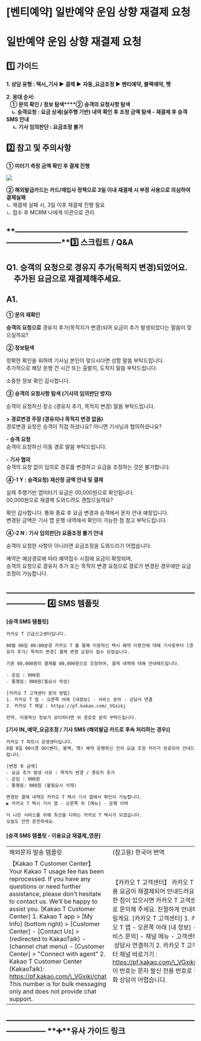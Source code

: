 # [벤티예약] 일반예약 운임 상향 재결제 요청

**일반예약 운임 상향 재결제 요청**
=====================

**1️⃣ 가이드**
-----------

**1. 상담 유형 : 택시\_기사 ▶ 결제** **▶** **자동\_요금조정 ▶ 벤티예약, 블랙예약, 펫**

**2. 응대 순서:   
   ① 문의 확인 / 정보 탐색****② 승객의 요청사항 탐색   
    ㄴ 승객요청 : 요금 상세(실주행 기반) 내역 확인 후 조정 금액 탐색 - 재결제 후 승객 SMS 안내  
     ㄴ 기사 임의판단 : 요금조정 불가**

**2️⃣ 참고 및 주의사항**
-----------------

**① 미터기 측정 금액 확인 후 결제 진행**

![](https://kakaomobilitysupport.zendesk.com/hc/article_attachments/41356944946457)

**② 해외발급카드는 카드/매입사 정책으로 3일 이내 재결제 시 부정 사용으로 의심하여 결제실패**  
ㄴ 재결제 실패 시, 3일 이후 재결제 진행 필요   
ㄴ 접수 후 MCRM 나에게 이관으로 관리

**―****―****―****―****―****―****―****―****―****―****―****―****―****―****―****―****―****―****―****―****―****―****―****―****―****―****―****―****―****3️⃣ 스크립트 / Q&A**
-------------------------------------------------------------------------------------------------------------------------------------------------------------------

**Q1.** **승객의 요청으로 경유지 추가(목적지 변경)되었어요.       추가된 요금으로 재결제해주세요.**
----------------------------------------------------------------

**A1.**
-------

**① 문의 재확인**

**승객의 요청으로** 경유지 추가(목적지가 변경)되어 요금이 추가 발생되었다는 말씀이 맞으실까요?

**② 정보탐색**

정확한 확인을 위하여 기사님 본인이 맞으시다면 성함 말씀 부탁드립니다.   
추가적으로 해당 운행 건 시간 또는 출발지, 도착지 말씀 부탁드립니다.

소중한 정보 확인 감사합니다.

**③ 승객의 요청사항 탐색 (기사의 임의판단 방지)**

승객이 요청하신 장소 (경유지 추가, 목적지 변경) 말씀 부탁드립니다.

**> 경로변경 주장 (경유지나 목적지 변경 없음)**   
경로변경 요청은 승객이 직접 하셨나요? 아니면 기사님과 협의하셨나요?

**- 승객 요청**   
승객이 요청하신 이동 경로 말씀 부탁드립니다.

**- 기사 협의**   
승객의 요청 없이 임의로 경로를 변경하고 요금을 조정하는 것은 불가합니다.

**④-1 Y : 승객요청) 재산정 금액 안내 및 결제**

실제 주행기반 앱미터기 요금은 00,000원으로 확인됩니다.  
00,000원으로 재결제 도와드려도 괜찮으실까요?

확인 감사합니다. 통화 종료 후 요금 변경과 승객에서 문자 안내 예정입니다.   
변경된 금액은 기사 앱 운행 내역에서 확인이 가능한 점 참고 부탁드립니다.

**④-2 N : 기사 임의판단) 요즘조정 불가 안내**

승객이 요청한 사항이 아니라면 요금조정을 도와드리기 어렵습니다.

예약은 예상경로에 따라 예약접수 시점에 요금이 확정되며,   
승객의 요청으로 경유지 추가 또는 목적지 변경 요청으로 경로가 변경된 경우에만 요금조정이 가능합니다.

**―****―****―****―****―****―****―****―****―****―****―****―****―****―****―****―****―****―****―****―****―****―****―****―****―****―****―****―****―** **4️⃣** **SMS 템플릿**
---------------------------------------------------------------------------------------------------------------------------------------------------------------------

**[승객 SMS 템플릿]**

```
카카오 T 긴급신고센터입니다.  
  
00월 00일 00:00분경 카카오 T 를 통해 이용하신 택시 예약 이용건에 대해 기사로부터 [경유지 추가/ 목적지 변경] 결제 변경 요청이 접수 되었습니다.  
  
기존 00,000원의 결제를 00,000원으로 조정하여, 결제 내역에 대해 안내해드립니다.  
  
- 운임 : 000원  
- 통행료: 000원(필요시 작성)  
  
[카카오 T 고객센터 문의 방법]  
1. 카카오 T 앱 - 오른쪽 아래 [내정보] - 서비스 문의 - 상담사 연결  
2. 카카오 T 채널 : https://pf.kakao.com/_VGxikj  
  
만약, 이용하신 정보가 상이하다면 위 경로로 문의 부탁드립니다.
```

**[기사 IN\_예약\_요금조정 / 기사 SMS (해외발급 카드로 후속 처리하는 경우)]**

```
카카오 T 파트너 운영센터입니다.   
0월 0일 00시경 OO(벤티, 블랙, 펫) 예약 운행하신 건의 요금 조정 처리가 완료되어 안내드립니다.  
  
[변경 후 금액]   
- 요금 추가 발생 사유 : 목적지 변경 / 경유지 추가   
- 운임 : 000원   
- 통행료: 000원 (불필요시 삭제)  
  
변경된 결제 내역은 카카오 T 택시 기사 앱에서 확인이 가능합니다.   
▶ 카카오 T 택시 기사 앱 - 오른쪽 위 [메뉴] - 운행 이력  
  
더 나은 서비스를 위해 최선을 다하는 카카오 T 택시가 되겠습니다.   
오늘도 안전 운전하세요.
```

#### **[승객 SMS 템플릿 - 이용요금 재결제\_영문]**

|  |  |
| --- | --- |
| 해외문자 발송 템플릿 | (참고용) 한국어 번역 |
| 【Kakao T Customer Center】  Your Kakao T usage fee has been reprocessed.  If you have any questions or need further assistance, please don’t hesitate to contact us. We’ll be happy to assist you.  [Kakao T Customer Center] 1. Kakao T app > [My Info] (bottom right) > [Customer Center] - [Contact Us] > (redirected to KakaoTalk) - (channel chat menu) - [Customer Center] > "Connect with agent" 2. Kakao T Customer Center (KakaoTalk): https://pf.kakao.com/\_VGxikj/chat  This number is for bulk messaging only and does not provide chat support. | 【카카오 T 고객센터】  카카오 T 이용 요금이 재결제되어 안내드려요.  궁금한 점이 있으시면 카카오 T 고객센터로 문의해 주세요. 친절하게 안내해 드릴게요.  [카카오 T 고객센터] 1. 카카오 T 앱 - 오른쪽 아래 [내 정보] - [서비스 문의] - 채널 메뉴 - 고객센터 - 상담사 연결하기 2. 카카오 T 고객센터 채널 바로가기 : https://pf.kakao.com/\_VGxikj/chat  이 번호는 문자 발신 전용 번호로 통화 상담이 어렵습니다. |

**―****―****―****―****―****―****―****―****―****―****―****―****―****―****―****―****―****―****―****―****―****―****―****―****―****―****―****―****―** **➕****유사 가이드 링크**
--------------------------------------------------------------------------------------------------------------------------------------------------------------------